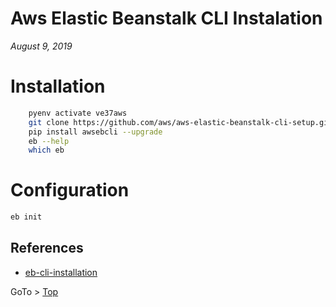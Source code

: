 # Aws Elastic Beanstalk CLI Instalation
_August 9, 2019_

# Installation


```bash
	pyenv activate ve37aws
	git clone https://github.com/aws/aws-elastic-beanstalk-cli-setup.git
	pip install awsebcli --upgrade
	eb --help
	which eb
```

# Configuration

```bash
eb init
```

## References

- [eb-cli-installation](https://docs.aws.amazon.com/elasticbeanstalk/latest/dg/eb-cli3.html)

GoTo > [Top](#the-journey-is-the-reward) 
